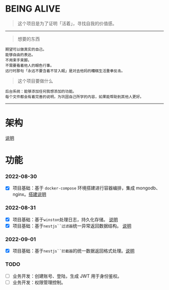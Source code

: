 <!--
 * @Date: 2022-08-28 14:44:57
 * @LastEditTime: 2022-09-01 01:24:31
-->

# BEING ALIVE

> 这个项目是为了证明「活着」，寻找自我的价值感。

---

> 想要的东西

```
期望可以做真实的自己。
能够自由的表达。
不用束手束脚。
不需要看着他人的眼色行事。
远行时那句「永远不要含着不甘入眠」是对去他妈的糟糕生活重拳反击。
```

> 这个项目要做什么

```
后台系统：能够添加任何我想添加的功能。
每个文件都会有着完善的说明，为巩固自己所学的内容，如果能帮助到其他人更好。
```

---

# 架构
[说明](./record/framework.md)

# 功能

### 2022-08-30

- [x] 项目基础：基于 `docker-compose` 环境搭建进行容器编排，集成 mongodb、nginx。[搭建说明](./record/base-nginx-mongodb-docker.config.md)

### 2022-08-31
- [x] 项目基础：基于`winston`处理日志，持久化存储。 [说明](./record/base-logger.md)
- [x] 项目基础：基于`nestjs``过滤器`统一异常返回数据结构。 [说明](./record/base-unified-response.md#异常数据结构处理)

### 2022-09-01
- [x] 项目基础：基于`nestjs``拦截器`的统一数据返回格式处理。[说明](./record/base-unified-response.md#正常数据结构处理)

### TODO
- [ ] 业务开发：创建账号、登陆，生成 JWT 用于身份鉴权。
- [ ] 业务开发：权限管理控制。
